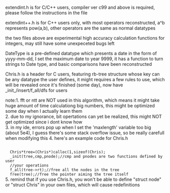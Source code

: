 extendint.h is for C/C++ users, compiler ver c99 and above is required, please follow the instructions in the file  
  
extendint++.h is for C++ users only, with most operators reconstructed, a^b represents pow(a,b), other operators are the same as normal datatypes  
  
the two files above are experimental high accuracy calculation functions for integers, may still have some unexpeceted bugs left  

DateType is a pre-defined datatype which presents a date in the form of yyyy-mm-dd, I set the maximum date to year 9999, it has a function to turn strings to Date type, and basic comparisons have been reconstructed

Chris.h is a header for C users, featuring rb-tree structure whose key can be any datatype the user defines, it might requires a few rules to use, which will be revealed once it's finished (some day), now have \_init\_/insert/f_all/dfs for users

note:1. fft or ntt are NOT used in this algorithm, which means it might take huge amount of time calculationg big numbers, this might be optimized some day when I actually learn them  
2. due to my ignorance, bit opertations can yet be realized, this might NOT get optimized since i dont know how  
3. in my ide, errors pop up when I set the 'maxlength' variable too big (about 5e4), I guess there's some stack overflow issue, so be really carefull when modifying this
4. here's an example code for Chris.h

<code>
  Chris*tree=(Chris*)calloc(1,sizeof(Chris);
  _init(tree,cmp,pnode);//cmp and pnodes are two functions defined by user
  //your operations
  f_all(tree->rt);//free all the nodes in the tree
  free(tree);//free the pointer aiming the tree itself
</code>
5. remind that if you use Chris.h, you won't be able to define "struct node" or "struct Chris" in your own files, which will cause redefinitions
